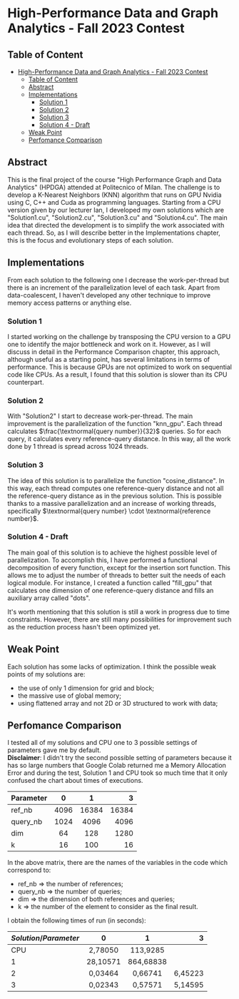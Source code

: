 # High-Performance Data and Graph Analytics - Fall 2023 Contest

## Table of Content

- [High-Performance Data and Graph Analytics - Fall 2023 Contest](#high-performance-data-and-graph-analytics---fall-2023-contest)
  - [Table of Content](#table-of-content)
  - [Abstract](#abstract)
  - [Implementations](#implementations)
    - [Solution 1](#solution-1)
    - [Solution 2](#solution-2)
    - [Solution 3](#solution-3)
    - [Solution 4 - Draft](#solution-4---draft)
  - [Weak Point](#weak-point)
  - [Perfomance Comparison](#perfomance-comparison)


## Abstract

This is the final project of the course "High Performance Graph and Data Analytics" (HPDGA) attended at Politecnico of Milan. The challenge is to develop a K-Nearest Neighbors (KNN) algorithm that runs on GPU Nvidia using C, C++ and Cuda as programming languages.
Starting from a CPU version given by our lecturer Ian, I developed my own solutions which are "Solution1.cu", "Solution2.cu", "Solution3.cu" and "Solution4.cu".
The main idea that directed the development is to simplify the work associated with each thread. So, as I will describe better in the Implementations chapter, this is the focus and evolutionary steps of each solution.

## Implementations

From each solution to the following one I decrease the work-per-thread but there is an increment of the parallelization level of each task.
Apart from data-coalescent, I haven't developed any other technique to improve memory access patterns or anything else.

### Solution 1

I started working on the challenge by transposing the CPU version to a GPU one to identify the major bottleneck and work on it. However, as I will discuss in detail in the Performance Comparison chapter, this approach, although useful as a starting point, has several limitations in terms of performance. This is because GPUs are not optimized to work on sequential code like CPUs. As a result, I found that this solution is slower than its CPU counterpart.

### Solution 2

With "Solution2" I start to decrease work-per-thread. The main improvement is the parallelization of the function "knn_gpu". Each thread calculates $\frac{\textnormal{query number}}{32}$ queries. So for each query, it calculates every reference-query distance. In this way, all the work done by 1 thread is spread across 1024 threads.

### Solution 3

The idea of this solution is to parallelize the function "cosine_distance". In this way, each thread computes one reference-query distance and not all the reference-query distance as in the previous solution. This is possible thanks to a massive parallelization and an increase of working threads, specifically $\textnormal{query number} \cdot \textnormal{reference number}$.

### Solution 4 - Draft

The main goal of this solution is to achieve the highest possible level of parallelization. To accomplish this, I have performed a functional decomposition of every function, except for the insertion sort function. This allows me to adjust the number of threads to better suit the needs of each logical module. For instance, I created a function called "fill_gpu" that calculates one dimension of one reference-query distance and fills an auxiliary array called "dots".

It's worth mentioning that this solution is still a work in progress due to time constraints. However, there are still many possibilities for improvement such as the reduction process hasn't been optimized yet.

## Weak Point

Each solution has some lacks of optimization. I think the possible weak points of my solutions are:

- the use of only 1 dimension for grid and block;
- the massive use of global memory;
- using flattened array and not 2D or 3D structured to work with data;

## Perfomance Comparison

I tested all of my solutions and CPU one to 3 possible settings of parameters gave me by default. \
__Disclaimer__: I didn't try the second possible setting of parameters because it has so large numbers that Google Colab returned me a Memory Allocation Error and during the test, Solution 1 and CPU took so much time that it only confused the chart about times of executions.

| Parameter      | 0 | 1 | 3 |
| :----------- | :-----------: | :----------: | -----------: |
| ref_nb      | 4096        | 16384      | 16384       |
| query_nb    | 1024        | 4096       | 4096        |
| dim         | 64          | 128        | 1280        |
| k           | 16          | 100        | 16          |

In the above matrix, there are the names of the variables in the code which correspond to:

- ref_nb $\Rightarrow$ the number of references;
- query_nb $\Rightarrow$ the number of queries;
- dim $\Rightarrow$ the dimension of both references and queries;
- k $\Rightarrow$ the number of the element to consider as the final result.

I obtain the following times of run (in seconds):

| $Solution /Parameter$      | 0 | 1 | 3 |
| :----------- | :-----------: | :----------: | -----------: |
| CPU      | 2,78050        | 113,9285      |        |
| 1    | 28,10571        | 864,68838       |        |
| 2         | 0,03464 | 0,66741 | 6,45223 |
| 3           | 0,02343 | 0,57571 | 5,14595          |
